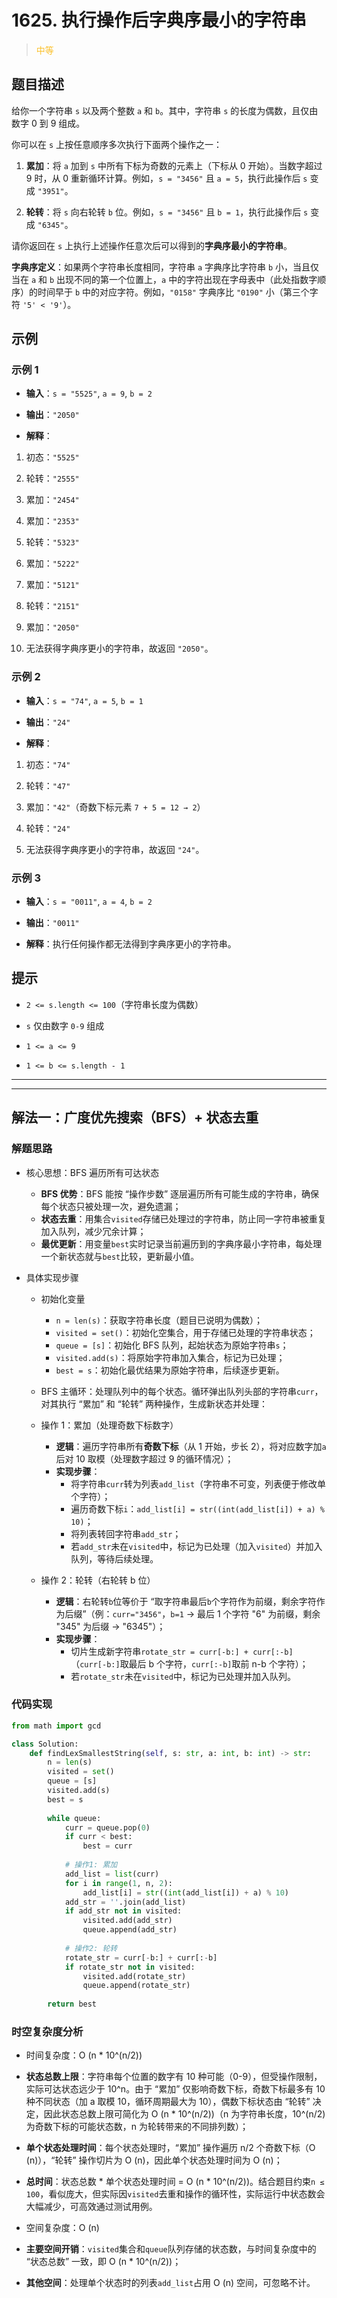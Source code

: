 # 1625. 执行操作后字典序最小的字符串
><span style="color:rgb(251,193,45)">中等</span>
## 题目描述

给你一个字符串 `s` 以及两个整数 `a` 和 `b`。其中，字符串 `s` 的长度为偶数，且仅由数字 0 到 9 组成。

你可以在 `s` 上按任意顺序多次执行下面两个操作之一：



1. **累加**：将 `a` 加到 `s` 中所有下标为奇数的元素上（下标从 0 开始）。当数字超过 9 时，从 0 重新循环计算。例如，`s = "3456"` 且 `a = 5`，执行此操作后 `s` 变成 `"3951"`。

2. **轮转**：将 `s` 向右轮转 `b` 位。例如，`s = "3456"` 且 `b = 1`，执行此操作后 `s` 变成 `"6345"`。

请你返回在 `s` 上执行上述操作任意次后可以得到的**字典序最小的字符串**。

**字典序定义**：如果两个字符串长度相同，字符串 `a` 字典序比字符串 `b` 小，当且仅当在 `a` 和 `b` 出现不同的第一个位置上，`a` 中的字符出现在字母表中（此处指数字顺序）的时间早于 `b` 中的对应字符。例如，`"0158"` 字典序比 `"0190"` 小（第三个字符 `'5' < '9'`）。

## 示例

### 示例 1



* **输入**：`s = "5525"`, `a = 9`, `b = 2`

* **输出**：`"2050"`

* **解释**：

1. 初态：`"5525"`

2. 轮转：`"2555"`

3. 累加：`"2454"`

4. 累加：`"2353"`

5. 轮转：`"5323"`

6. 累加：`"5222"`

7. 累加：`"5121"`

8. 轮转：`"2151"`

9. 累加：`"2050"`

10. 无法获得字典序更小的字符串，故返回 `"2050"`。

### 示例 2



* **输入**：`s = "74"`, `a = 5`, `b = 1`

* **输出**：`"24"`

* **解释**：

1. 初态：`"74"`

2. 轮转：`"47"`

3. 累加：`"42"`（奇数下标元素 `7 + 5 = 12 → 2`）

4. 轮转：`"24"`

5. 无法获得字典序更小的字符串，故返回 `"24"`。

### 示例 3



* **输入**：`s = "0011"`, `a = 4`, `b = 2`

* **输出**：`"0011"`

* **解释**：执行任何操作都无法得到字典序更小的字符串。

## 提示



* `2 <= s.length <= 100`（字符串长度为偶数）

* `s` 仅由数字 `0-9` 组成

* `1 <= a <= 9`

* `1 <= b <= s.length - 1`

















***
***










## 解法一：广度优先搜索（BFS）+ 状态去重

### 解题思路

- 核心思想：BFS 遍历所有可达状态
    - **BFS 优势**：BFS 能按 “操作步数” 逐层遍历所有可能生成的字符串，确保每个状态只被处理一次，避免遗漏；
    - **状态去重**：用集合`visited`存储已处理过的字符串，防止同一字符串被重复加入队列，减少冗余计算；
    - **最优更新**：用变量`best`实时记录当前遍历到的字典序最小字符串，每处理一个新状态就与`best`比较，更新最小值。

- 具体实现步骤
    - 初始化变量
        - `n = len(s)`：获取字符串长度（题目已说明为偶数）；
        - `visited = set()`：初始化空集合，用于存储已处理的字符串状态；
        - `queue = [s]`：初始化 BFS 队列，起始状态为原始字符串`s`；
        - `visited.add(s)`：将原始字符串加入集合，标记为已处理；
        - `best = s`：初始化最优结果为原始字符串，后续逐步更新。
    - BFS 主循环：处理队列中的每个状态。循环弹出队列头部的字符串`curr`，对其执行 “累加” 和 “轮转” 两种操作，生成新状态并处理：

    - 操作 1：累加（处理奇数下标数字）
        - **逻辑**：遍历字符串所有**奇数下标**（从 1 开始，步长 2），将对应数字加`a`后对 10 取模（处理数字超过 9 的循环情况）；
        - **实现步骤**：
            - 将字符串`curr`转为列表`add_list`（字符串不可变，列表便于修改单个字符）；
            - 遍历奇数下标`i`：`add_list[i] = str((int(add_list[i]) + a) % 10)`；
            - 将列表转回字符串`add_str`；
            - 若`add_str`未在`visited`中，标记为已处理（加入`visited`）并加入队列，等待后续处理。
    - 操作 2：轮转（右轮转 b 位）
        - **逻辑**：右轮转`b`位等价于 “取字符串最后`b`个字符作为前缀，剩余字符作为后缀”（例：`curr="3456"`，`b=1` → 最后 1 个字符 "6" 为前缀，剩余 "345" 为后缀 → "6345"）；
        - **实现步骤**：
            - 切片生成新字符串`rotate_str = curr[-b:] + curr[:-b]`（`curr[-b:]`取最后 b 个字符，`curr[:-b]`取前 n-b 个字符）；
            - 若`rotate_str`未在`visited`中，标记为已处理并加入队列。



### 代码实现

```python
from math import gcd

class Solution:
    def findLexSmallestString(self, s: str, a: int, b: int) -> str:
        n = len(s)
        visited = set()
        queue = [s]
        visited.add(s)
        best = s
        
        while queue:
            curr = queue.pop(0)
            if curr < best:
                best = curr
            
            # 操作1: 累加
            add_list = list(curr)
            for i in range(1, n, 2):
                add_list[i] = str((int(add_list[i]) + a) % 10)
            add_str = ''.join(add_list)
            if add_str not in visited:
                visited.add(add_str)
                queue.append(add_str)
            
            # 操作2: 轮转
            rotate_str = curr[-b:] + curr[:-b]
            if rotate_str not in visited:
                visited.add(rotate_str)
                queue.append(rotate_str)
        
        return best
```


### 时空复杂度分析

- 时间复杂度：O (n \* 10^(n/2))

* **状态总数上限**：字符串每个位置的数字有 10 种可能（0-9），但受操作限制，实际可达状态远少于 10^n。由于 “累加” 仅影响奇数下标，奇数下标最多有 10 种不同状态（加 a 取模 10，循环周期最大为 10），偶数下标状态由 “轮转” 决定，因此状态总数上限可简化为 O (n \* 10^(n/2))（n 为字符串长度，10^(n/2) 为奇数下标的可能状态数，n 为轮转带来的不同排列数）；

* **单个状态处理时间**：每个状态处理时，“累加” 操作遍历 n/2 个奇数下标（O (n)），“轮转” 操作切片为 O (n)，因此单个状态处理时间为 O (n)；

* **总时间**：状态总数 \* 单个状态处理时间 = O (n \* 10^(n/2))。结合题目约束`n ≤ 100`，看似庞大，但实际因`visited`去重和操作的循环性，实际运行中状态数会大幅减少，可高效通过测试用例。

- 空间复杂度：O (n)



* **主要空间开销**：`visited`集合和`queue`队列存储的状态数，与时间复杂度中的 “状态总数” 一致，即 O (n \* 10^(n/2))；

* **其他空间**：处理单个状态时的列表`add_list`占用 O (n) 空间，可忽略不计。











